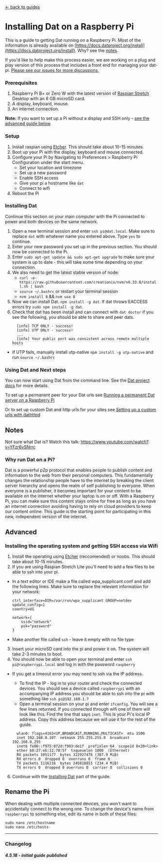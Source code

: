 [← back to guides](/)

# Installing Dat on a Raspberry Pi

This is a guide to getting Dat running on a Raspberry Pi. Most of the information is already available on [https://docs.datproject.org/install](https://docs.datproject.org/install). Why? see the [notes](#notes).

If you'd like to help make this process easier, we are working on a plug and play version of this process that includes a front end for managing your dat-pi. [Please see our issues for more discussions.](https://github.com/new-computers/dat-rpi/issues)

### Prerequisites
1. Raspberry Pi B+ or Zero W with the latest version of [Raspian Stretch](https://www.raspberrypi.org/downloads/raspbian/) Desktop with an 8 GB microSD card.
2. A display, keyboard, mouse.
3. An internet connection.

**Note:** If you want to set up a Pi without a display and SSH only - [see the advanced guide below](#advanced).

### Setup
1. Install raspian using [Etcher](https://etcher.io/). This should take about 10-15 minutes.
2. Boot up your Pi with the display, keyboard and mouse connected.
3. Configure your Pi by Navigating to Preferences > Raspberry Pi Configuration under the start menu.
    - Set your location and timezone
    - Set up a new password
    - Enable SSH access
    - Give your pi a hostname like `dat`
    - Connect to wifi
4. Reboot the Pi

### Installing Dat
Continue this section on your main computer with the Pi connected to power and both devices on the same network.

1. Open a new terminal session and enter `ssh pi@dat.local`. Make sure to replace `dat` with whatever name you entered above. Type `yes` to continue.
2. Enter your new password you set up in the previous section. You should now be connected to the Pi.
3. Enter `sudo apt-get update && sudo apt-get upgrade` to make sure your system is up to date - this will take some time depending on your connection.
4. We also need to get the latest stable version of node:
   - `curl -o- https://raw.githubusercontent.com/creationix/nvm/v0.33.8/install.sh | bash`
   - `source ~/.bashrc` or restart your terminal session
   - `nvm install 8` && `nvm use 8`
5. Now we can install Dat. `npm install -g dat`. If dat throws EACCESS errors try `sudo npm install -g dat`.
7. Check that dat has been install and can connect with `dat doctor` if you see the following, you should be able to share and peer dats.
    ```
      [info] TCP ONLY - success!
      [info] UTP ONLY - success!
      ...
      [info] Your public port was consistent across remote multiple hosts
    ```
 - If UTP fails, manually install utp-native `npm install -g utp-native` and run `source ~/.bashrc`


### Using Dat and Next steps
You can now start using Dat from the command line. See the [Dat project docs](https://docs.datproject.org/tutorial#downloading-data) for more details.

To set up a permanent peer for your Dat urls see [Running a permanent Dat server on a Raspberry Pi](https://docs.datproject.org/server)

Or to set up custom Dat and http urls for your sites see [Setting up a custom urls with dathttpd](https://github.com/beakerbrowser/dathttpd)


## Notes

Not sure what Dat is? Watch this talk: https://www.youtube.com/watch?v=YFzr6vSNrrc

### Why run Dat on a Pi?

Dat is a powerful p2p protocol that enables people to publish content and information to the web from their personal computers. This fundamentally changes the relationship people have to the internet by breaking the client server hierarchy and opens the realm of self publishing to everyone. When everyone is a publisher, it becomes important for your content to be available on the internet whether your laptop is on or off. With a Raspberry Pi, you can make sure this content stays online for free as long as you have an internet connection avoiding having to rely on cloud providers to keep our content online. This guide is the starting point for participating in this new, independent version of the internet.

<!-- For more advanced guides please see:
- [Serve custom dat and https urls using dathttpd on Digital Ocean Droplet](https://docs.datproject.org/install)
- [Install dathttpd on a Raspberry Pi](https://docs.datproject.org/install) -->


## Advanced

### Installing the operating system and getting SSH access via Wifi
1. Install the operating using [Etcher](https://etcher.io/) (reccomended) or noobs. This should take about 10-15 minutes.
2. If you are using Raspian Stretch Lite you'll need to add a few files to be able to ssh into your pi.
 - In a text editor or IDE make a file called wpa_supplicant.conf and add the following lines. Make sure to replace the relevant information for your network:

    ```
    ctrl_interface=DIR=/var/run/wpa_supplicant GROUP=netdev
    update_config=1
    country=US

    network={
        ssid="network"
        psk="password"
    }
    ```
 - Make another file called `ssh` - leave it empty with no file type
3. Insert your microSD card into the pi and power it on. The system will take 2-3 minutes to boot.
4. You should now be able to open your terminal and enter `ssh pi@raspberrypi.local` and log in with the password `raspberry`
  - If you get a timeout error you may need to ssh via the IP address.
    - To find the IP - log in to your router and check the connected devices. You should see a device called `raspberrypi` with an accompanying IP address you should be able to ssh into the pi with something like `ssh pi@192.168.1.7`
    -  Open a terminal session on your pi and enter `ifconfig`. You will see a few lines returned. If you connected through wifi one of them will look like this. Find the line that says `inet`. This is your Pi's local IP address. Copy this address because we will use it for the rest of the guide.

    ```
      wlan0: flags=4163<UP,BROADCAST,RUNNING,MULTICAST>  mtu 1500
      inet 192.168.0.107  netmask 255.255.255.0  broadcast 192.168.0.255
      inet6 fe80::f975:872d:f903:de1f  prefixlen 64  scopeid 0x20<link>
      ether b8:27:eb:12:78:5f  txqueuelen 1000  (Ethernet)
      RX packets 1051177  bytes 322927476 (307.9 MiB)
      RX errors 0  dropped 0  overruns 0  frame 0
      TX packets 1116216  bytes 245818851 (234.4 MiB)
      TX errors 0  dropped 0 overruns 0  carrier 0  collisions 0
    ```
6. Continue with the [Installing Dat](#installing-dat) part of the guide.

## Rename the Pi

When dealing with multiple connected devices, you won't want to accidentally connect to the wrong one. To change the device's name from `raspberrypi` to something else, edit its name in both of these files:
```
sudo nano /etc/hostname
sudo nano /etc/hosts
```

----
### Changelog
##### 4.5.18 - initial guide published
